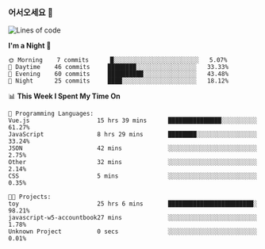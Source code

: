 ### 어서오세요 👋

<!--START_SECTION:waka-->
![Lines of code](https://img.shields.io/badge/From%20Hello%20World%20I%27ve%20Written-5.4%20million%20lines%20of%20code-blue)

**I'm a Night 🦉** 

```text
🌞 Morning    7 commits      █░░░░░░░░░░░░░░░░░░░░░░░░   5.07% 
🌆 Daytime    46 commits     ████████░░░░░░░░░░░░░░░░░   33.33% 
🌃 Evening    60 commits     ██████████░░░░░░░░░░░░░░░   43.48% 
🌙 Night      25 commits     ████░░░░░░░░░░░░░░░░░░░░░   18.12%

```


📊 **This Week I Spent My Time On** 

```text
💬 Programming Languages: 
Vue.js                   15 hrs 39 mins      ███████████████░░░░░░░░░░   61.27% 
JavaScript               8 hrs 29 mins       ████████░░░░░░░░░░░░░░░░░   33.24% 
JSON                     42 mins             ░░░░░░░░░░░░░░░░░░░░░░░░░   2.75% 
Other                    32 mins             ░░░░░░░░░░░░░░░░░░░░░░░░░   2.14% 
CSS                      5 mins              ░░░░░░░░░░░░░░░░░░░░░░░░░   0.35%

🐱‍💻 Projects: 
toy                      25 hrs 6 mins       ████████████████████████░   98.21% 
javascript-w5-accountbook27 mins             ░░░░░░░░░░░░░░░░░░░░░░░░░   1.78% 
Unknown Project          0 secs              ░░░░░░░░░░░░░░░░░░░░░░░░░   0.01%

```


<!--END_SECTION:waka-->
